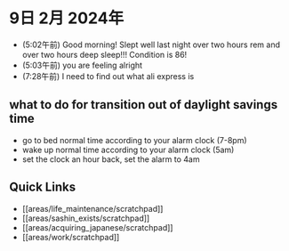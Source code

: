 # 9日 2月 2024年
- (5:02午前) Good morning! Slept well last night over two hours rem and over two hours deep sleep!!! Condition is 86!
- (5:03午前) you are feeling alright
- (7:28午前) I need to find out what ali express is


## what to do for transition out of daylight savings time
- go to bed normal time according to your alarm clock (7-8pm)
- wake up normal time according to your alarm clock (5am)
- set the clock an hour back, set the alarm to 4am

 



## Quick Links
- [[areas/life_maintenance/scratchpad]]
- [[areas/sashin_exists/scratchpad]]
- [[areas/acquiring_japanese/scratchpad]]
- [[areas/work/scratchpad]]
